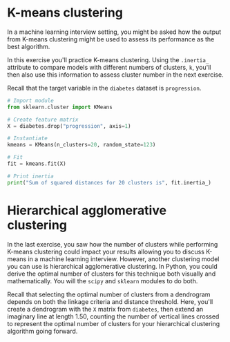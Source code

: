 # K-means clustering
In a machine learning interview setting, you might be asked how the output from K-means clustering might be used to assess its performance as the best algorithm.

In this exercise you'll practice K-means clustering. Using the `.inertia_` attribute to compare models with different numbers of clusters, `k`, you'll then also use this information to assess cluster number in the next exercise.

Recall that the target variable in the `diabetes` dataset is `progression`.
``` python
# Import module
from sklearn.cluster import KMeans

# Create feature matrix
X = diabetes.drop("progression", axis=1)

# Instantiate
kmeans = KMeans(n_clusters=20, random_state=123)

# Fit
fit = kmeans.fit(X)

# Print inertia
print("Sum of squared distances for 20 clusters is", fit.inertia_)
```

# Hierarchical agglomerative clustering
In the last exercise, you saw how the number of clusters while performing K-means clustering could impact your results allowing you to discuss K-means in a machine learning interview. However, another clustering model you can use is hierarchical agglomerative clustering. In Python, you could derive the optimal number of clusters for this technique both visually and mathematically. You will the `scipy` and `sklearn` modules to do both.

Recall that selecting the optimal number of clusters from a dendrogram depends on both the linkage criteria and distance threshold. Here, you'll create a dendrogram with the `X` matrix from `diabetes`, then extend an imaginary line at length 1.50, counting the number of vertical lines crossed to represent the optimal number of clusters for your hierarchical clustering algorithm going forward.
